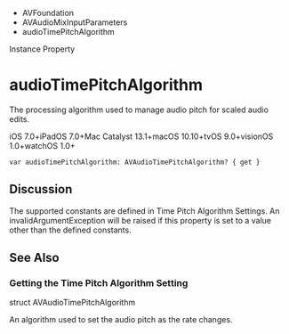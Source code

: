 

- AVFoundation
- AVAudioMixInputParameters
-  audioTimePitchAlgorithm 

Instance Property

# audioTimePitchAlgorithm

The processing algorithm used to manage audio pitch for scaled audio edits.

iOS 7.0+iPadOS 7.0+Mac Catalyst 13.1+macOS 10.10+tvOS 9.0+visionOS 1.0+watchOS 1.0+

``` source
var audioTimePitchAlgorithm: AVAudioTimePitchAlgorithm? { get }
```

## Discussion

The supported constants are defined in Time Pitch Algorithm Settings. An invalidArgumentException will be raised if this property is set to a value other than the defined constants.

## See Also

### Getting the Time Pitch Algorithm Setting

struct AVAudioTimePitchAlgorithm

An algorithm used to set the audio pitch as the rate changes.

